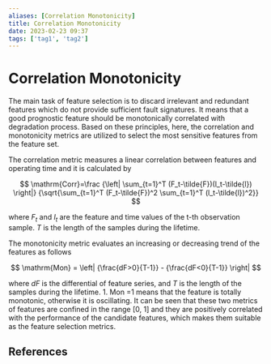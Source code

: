 ```yaml
---
aliases: [Correlation Monotonicity]
title: Correlation Monotonicity
date: 2023-02-23 09:37
tags: ['tag1', 'tag2']
---
```


# Correlation Monotonicity

The main task of feature selection is to discard irrelevant and redundant features which do not provide sufficient fault signatures. It means that a good prognostic feature should be monotonically correlated with degradation process. Based on these principles, here, the correlation and monotonicity metrics are utilized to select the most sensitive features from the feature set.

The correlation metric measures a linear correlation between features and operating time and it is calculated by

$$
\mathrm{Corr}=\frac {\left| \sum_{t=1}^T (F_t-\tilde{F})(l_t-\tilde{l}) \right|} {\sqrt{\sum_{t=1}^T (F_t-\tilde{F})^2 \sum_{t=1}^T (l_t-\tilde{l})^2}}
$$

where $F_t$ and $l_t$ are the feature and time values of the t-th observation sample. $T$ is the length of the samples during the lifetime.

The monotonicity metric evaluates an increasing or decreasing trend of the features as follows

$$
\mathrm{Mon} = \left| {\frac{dF>0}{T-1}} - {\frac{dF<0}{T-1}} \right|
$$

where $dF$ is the differential of feature series, and $T$ is the length of the samples during the lifetime. 1. Mon =1 means that the feature is totally monotonic, otherwise it is oscillating. It can be seen that these two metrics of features are confined in the range \[0, 1\] and they are positively correlated with the performance of the candidate features, which makes them suitable as the feature selection metrics.

## References
